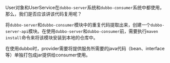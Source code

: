 User对象和UserService在`dubbo-server`系统和`dubbo-consumer`系统中都使用，那么，我们是否应该讲该代码复用呢？

将`dubbo-server`和`dubbo-consumer`模块中的重复代码提取出来，创建一个`dubbo-server-api`模块。在使用`dubbo-server`和`dubbo-consumer`前，需要执行`maven install`命令来将该模块安装到本地的仓库中。

在使用dubbo时，provider需要将提供服务所需要的java代码（bean、interface等）单独打包成jar提供给consumer使用。
